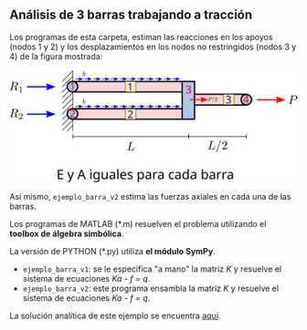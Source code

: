 ##  Análisis de 3 barras trabajando a tracción

Los programas de esta carpeta, estiman las reacciones en los apoyos (nodos 1 y 2) y los desplazamientos en los nodos no restringidos (nodos 3 y 4) de la figura mostrada:

![figura](tres_barras_a_traccion.svg)

Así mismo, `ejemplo_barra_v2` estima las fuerzas axiales en cada una de las barras.

Los programas de MATLAB (*.m) resuelven el problema utilizando el **toolbox de álgebra simbólica**.

La versión de PYTHON (*.py) utiliza **el módulo SymPy**.

* `ejemplo_barra_v1`: se le especifica "a mano" la matriz *K* y resuelve el sistema de ecuaciones *Ka - f = q*.
* `ejemplo_barra_v2`: este programa ensambla la matriz *K* y resuelve el sistema de ecuaciones *Ka - f = q*.

La solución analítica de este ejemplo se encuentra [aquí](../../../diapositivas/01_demo_q_Ka-f_en_barra.pdf).
